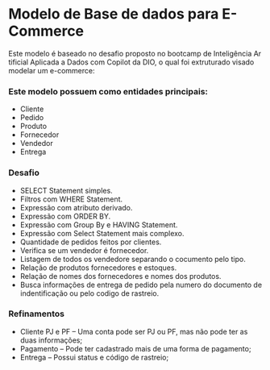 # Modelo de Base de dados para E-Commerce

Este modelo é baseado no desafio proposto no bootcamp de Inteligência Artificial Aplicada a Dados com Copilot da DIO, o qual foi extruturado visado modelar um e-commerce:

 ### Este modelo possuem como entidades principais:
 - Cliente
 - Pedido
 - Produto
 - Fornecedor
 - Vendedor
 - Entrega
  

  ### Desafio
- SELECT Statement simples.
- Filtros com WHERE Statement.
- Expressão com atributo derivado.
- Expressão com ORDER BY.
- Expressão com Group By e HAVING Statement.
- Expressão com Select Statement mais complexo.
- Quantidade de pedidos feitos por clientes.
- Verifica se um vendedor é fornecedor.
- Listagem de todos os vendedore separando o cocumento pelo tipo.
- Relação de produtos fornecedores e estoques.
- Relação de nomes dos fornecedores e nomes dos produtos.
- Busca informações de entrega de pedido pela numero do documento de indentificação ou pelo codigo de rastreio.

### Refinamentos
- Cliente PJ e PF – Uma conta pode ser PJ ou PF, mas não pode ter as duas informações;
- Pagamento – Pode ter cadastrado mais de uma forma de pagamento;
- Entrega – Possui status e código de rastreio;